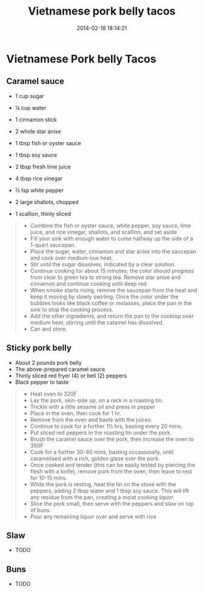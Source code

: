﻿---
title:  "Vietnamese pork belly tacos"
layout: post
date:   2014-02-18 18:14:21
---

Vietnamese Pork belly Tacos
=====================

Caramel sauce
-------------
* 1 cup sugar
* ¼ cup water 
* 1 cinnamon stick
* 2 whole star anise

* 1 tbsp fish or oyster sauce
* 1 tbsp soy sauce
* 2 tbsp fresh lime juice
* 4 tbsp rice vinegar
* ½ tsp white pepper

* 2 large shallots, chopped
* 1 scallion, thinly sliced


> * Combine the fish or oyster sauce, white pepper, soy sauce, lime juice, and rice vinegar, shallots, and scallion, and set aside
> * Fill your sink with enough water to come halfway up the side of a 1-quart saucepan.
> * Place the sugar, water, cinnamon and star anise into the saucepan and cook over medium-low heat.
> * Stir until the sugar dissolves, indicated by a clear solution.
> * Continue cooking for about 15 minutes; the color should progress from clear to green tea to strong tea.  Remove star anise and cinnamon and continue cooking until deep red.
> * When smoke starts rising, remove the saucepan from the heat and keep it moving by slowly swirling.  Once the color under the bubbles looks like black coffee or molasses, place the pan in the sink to stop the cooking process.
> * Add the other ingredients, and return the pan to the cooktop over medium heat, stirring until the catamel has dissolved.  
> * Can and store.

Sticky pork belly
-----------------
* About 2 pounds pork belly
* The above-prepared caramel sauce
* Thinly sliced red fryer (4) or bell (2) peppers
* Black pepper to taste

> * Heat oven to 320F
> * Lay the pork, skin-side up, on a rack in a roasting tin. 
> * Trickle with a little sesame oil and press in pepper 
> * Place in the oven, then cook for 1 hr. 
> * Remove from the oven and baste with the juices. 
> * Continue to cook for a further 1½ hrs, basting every 20 mins.
> * Put sliced red peppers in the roasting tin under the pork. 
> * Brush the caramel sauce over the pork, then increase the oven to 350F 
> * Cook for a further 30-40 mins, basting occasionally, until caramelised with a rich, golden glaze over the pork. 
> * Once cooked and tender (this can be easily tested by piercing the flesh with a knife), remove pork from the oven, then leave to rest for 10-15 mins.
> * While the pork is resting, heat the tin on the stove with the peppers, adding 2 tbsp water and 1 tbsp soy sauce. This will lift any residue from the pan, creating a moist cooking liquor. 
> * Slice the pork small, then serve with the peppers and slaw on top of buns. 
> * Pour any remaining liquor over and serve with rice

Slaw
----

* TODO

Buns
----

* TODO